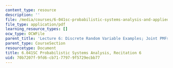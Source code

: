 ```yaml
---
content_type: resource
description: ''
file: /media/courses/6-041sc-probabilistic-systems-analysis-and-applied-probability-fall-2013/70b7207f9fd6cb7177979f5729ecbb77_MIT6_041SCF13_rec06.pdf
file_type: application/pdf
learning_resource_types: []
ocw_type: OCWFile
parent_title: 'Lecture 6: Discrete Random Variable Examples; Joint PMFs'
parent_type: CourseSection
resourcetype: Document
title: 6.041SC Probabilistic Systems Analysis, Recitation 6
uid: 70b7207f-9fd6-cb71-7797-9f5729ecbb77
---
```

